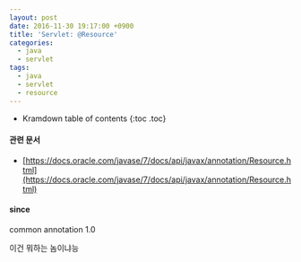 ```yaml
---
layout: post
date: 2016-11-30 19:17:00 +0900
title: 'Servlet: @Resource'
categories:
  - java
  - servlet
tags:
  - java
  - servlet
  - resource
---
```


* Kramdown table of contents
{:toc .toc}

#### 관련 문서

- [https://docs.oracle.com/javase/7/docs/api/javax/annotation/Resource.html](https://docs.oracle.com/javase/7/docs/api/javax/annotation/Resource.html)

#### since

common annotation 1.0



이건 뭐하는 놈이냐능
